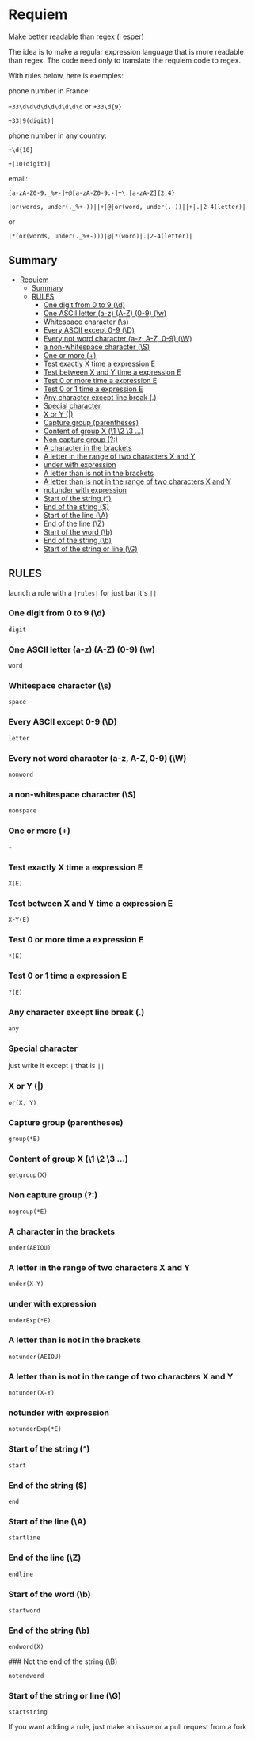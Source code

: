 # Requiem

Make better readable than regex (i esper)

The idea is to make a regular expression language that is more readable than regex. The code need only to translate the requiem code to regex.

With rules below, here is exemples:

phone number in France:

`+33\d\d\d\d\d\d\d\d\d` or `+33\d{9}`

`+33|9(digit)|`

phone number in any country:

`+\d{10}`

`+|10(digit)|`


email:

`[a-zA-Z0-9._%+-]+@[a-zA-Z0-9.-]+\.[a-zA-Z]{2,4}`

`|or(words, under(._%+-))||+|@|or(word, under(.-))||+|.|2-4(letter)|`

or 

`|*(or(words, under(._%+-)))|@|*(word)|.|2-4(letter)|`



## Summary

- [Requiem](#requiem)
  - [Summary](#summary)
  - [RULES](#rules)
    - [One digit from 0 to 9 (\\d)](#one-digit-from-0-to-9-d)
    - [One ASCII letter (a-z) (A-Z) (0-9) (\\w)](#one-ascii-letter-a-z-a-z-0-9-w)
    - [Whitespace character (\\s)](#whitespace-character-s)
    - [Every ASCII except 0-9 (\\D)](#every-ascii-except-0-9-d)
    - [Every not word character (a-z, A-Z, 0-9) (\\W)](#every-not-word-character-a-z-a-z-0-9-w)
    - [a non-whitespace character (\\S)](#a-non-whitespace-character-s)
    - [One or more (+)](#one-or-more-)
    - [Test exactly X time a expression E](#test-exactly-x-time-a-expression-e)
    - [Test between X and Y time a expression E](#test-between-x-and-y-time-a-expression-e)
    - [Test 0 or more time a expression E](#test-0-or-more-time-a-expression-e)
    - [Test 0 or 1 time a expression E](#test-0-or-1-time-a-expression-e)
    - [Any character except line break (.)](#any-character-except-line-break-)
    - [Special character](#special-character)
    - [X or Y (|)](#xor-y-)
    - [Capture group (parentheses)](#capture-group-parentheses)
    - [Content of group X (\\1 \\2 \\3 ...)](#content-of-group-x-1-2-3-)
    - [Non capture group (?:)](#non-capture-group-)
    - [A character in the brackets](#a-character-in-the-brackets)
    - [A letter in the range of two characters X and Y](#a-letter-in-the-range-of-two-characters-x-and-y)
    - [under with expression](#under-with-expression)
    - [A letter than is not in the brackets](#a-letter-than-is-not-in-the-brackets)
    - [A letter than is not in the range of two characters X and Y](#a-letter-than-is-not-in-the-range-of-two-characters-x-and-y)
    - [notunder with expression](#notunder-with-expression)
    - [Start of the string (^)](#start-of-the-string-)
    - [End of the string ($)](#end-of-the-string-)
    - [Start of the line (\\A)](#start-of-the-line-a)
    - [End of the line (\\Z)](#end-of-the-line-z)
    - [Start of the word (\\b)](#start-of-the-word-b)
    - [End of the string (\\b)](#end-of-the-string-b)
    - [Start of the string or line (\\G)](#start-of-the-string-or-line-g)



## RULES

launch a rule with a `|rules|` for just bar it's `||`


### One digit from 0 to 9 (\d)

`digit`

### One ASCII letter (a-z) (A-Z) (0-9) (\w)

`word`

### Whitespace character (\s)

`space`

### Every ASCII except 0-9 (\D)

`letter`

### Every not word character (a-z, A-Z, 0-9) (\W)

`nonword`

### a non-whitespace character (\S)

`nonspace`

### One or more (+)

`+`

### Test exactly X time a expression E

`X(E)`


### Test between X and Y time a expression E

`X-Y(E)`

### Test 0 or more time a expression E

`*(E)`


### Test 0 or 1 time a expression E

`?(E)`

### Any character except line break (.)

`any`

### Special character

just write it except `|` that is `||`

### X or Y (|)

`or(X, Y)`

### Capture group (parentheses)

`group(*E)`

### Content of group X (\1 \2 \3 ...)

`getgroup(X)`

### Non capture group (?:)

`nogroup(*E)`

### A character in the brackets

`under(AEIOU)`

### A letter in the range of two characters X and Y

`under(X-Y)`

### under with expression

`underExp(*E)`

### A letter than is not in the brackets

`notunder(AEIOU)`

### A letter than is not in the range of two characters X and Y

`notunder(X-Y)`

### notunder with expression

`notunderExp(*E)`

### Start of the string (^)

`start`

### End of the string ($)

`end`

### Start of the line (\A)

`startline`

### End of the line (\Z)

`endline`

### Start of the word (\b)

`startword`

### End of the string (\b)

`endword(X)`

### Not the end of the string (\B)

`notendword`

### Start of the string or line (\G)

`startstring`


If you want adding a rule, just make an issue or a pull request from a fork